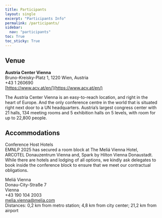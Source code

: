 ```yaml
---
title: Participants
layout: single
excerpt: "Participants Info"
permalink: /participants/
sidebar:
  nav: "participants"
toc: True
toc_sticky: True
---
```


## Venue

**Austria Center Vienna**    
Bruno-Kreisky-Platz 1, 1220 Wien, Austria    
+43 1 260690    
[https://www.acv.at/en/](https://www.acv.at/en/)    
     
The Austria Center Vienna is an easy-to-reach location, and right in the heart of Europe. And the only conference centre in the world that is situated right next door to a UN headquarters. Austria’s largest congress center with 21 halls, 134 meeting rooms and 5 exhibition halls on 5 levels, with room for up to 22,800 people.

## Accommodations

Conference Host Hotels    
EMNLP 2025 has secured a room block at The Meliá Vienna Hotel, ARCOTEL Donauzentrum Vienna and, Spark by Hilton Vienna Donaustadt. While there are hotels and lodging of all options, we kindly ask delegates to book inside the conference block to ensure that we meet our contractual obligations.    

Meliá Vienna     
Donau-City-Straße 7     
Vienna     
+43 190 104 2003    
[melia.vienna@melia.com](mailto:melia.vienna@melia.com)     
Distances: 0,2 km from metro station; 4,8 km from city center; 21,2 km from airport     

